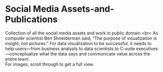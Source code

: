 # Social Media Assets-and-Publications
Collection of all the social media assets and work in public domain
<br<
As computer scientist Ben Shneiderman said, “The purpose of visualization is insight, not pictures.” For data visualization to be successful, it needs to help users—from business analysts to data scientists to C-suite executives—conceptualize what the data says and communicate value across the entire team.
<br>
For images, scroll through to get a full view.
